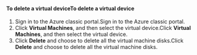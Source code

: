 #### <a name="to-delete-a-virtual-device"></a><span data-ttu-id="d088e-101">To delete a virtual device</span><span class="sxs-lookup"><span data-stu-id="d088e-101">To delete a virtual device</span></span>

1. <span data-ttu-id="d088e-102">Sign in to the Azure classic portal.</span><span class="sxs-lookup"><span data-stu-id="d088e-102">Sign in to the Azure classic portal.</span></span>
2. <span data-ttu-id="d088e-103">Click **Virtual Machines**, and then select the virtual device.</span><span class="sxs-lookup"><span data-stu-id="d088e-103">Click **Virtual Machines**, and then select the virtual device.</span></span>
3. <span data-ttu-id="d088e-104">Click **Delete** and choose to delete all the virtual machine disks.</span><span class="sxs-lookup"><span data-stu-id="d088e-104">Click **Delete** and choose to delete all the virtual machine disks.</span></span>

